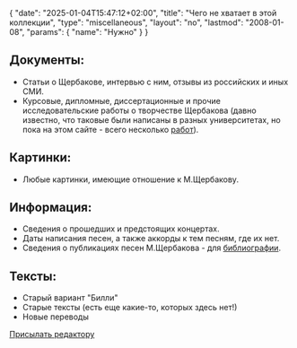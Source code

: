 {
   "date": "2025-01-04T15:47:12+02:00",
   "title": "Чего не xватает в этой коллекции",
   "type": "miscellaneous",
   "layout": "no",
   "lastmod": "2008-01-08",
   "params": {
        "name": "Нужно"
        }
}

## Документы:

- Статьи о Щербакове, интервью с ним, отзывы из российских и иных СМИ.
- Курсовые, дипломные, диссертационные и прочие исследовательские работы о творчестве Щербакова (давно
известно, что таковые были написаны в разных университетах, но пока на этом сайте - всего несколько <a href="praises.html#investigations">работ</a>).

## Картинки:

- Любые картинки, имеющие отношение к М.Щербакову.

## Информация:

- Сведения о прошедших и предстоящих концертах.
- Даты написания песен, а также аккорды к тем песням, где их нет.
- Сведения о публикациях песен М.Щербакова - для <a href="Books/index.html">библиографии</a>.<br>

## Тексты:

- Старый вариант "Билли"
- Старые тексты (есть еще какие-то, которых здесь нет!)
- Новые переводы<!--center> <h3>Записи (тексты есть):</h3></center> см. выше-->

<a href="mailto:deniskhin@gmail.com">Присылать редактору</a>
